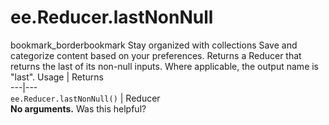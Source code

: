  
#  ee.Reducer.lastNonNull
bookmark_borderbookmark Stay organized with collections  Save and categorize content based on your preferences.
Returns a Reducer that returns the last of its non-null inputs. Where applicable, the output name is "last".
Usage | Returns  
---|---  
`ee.Reducer.lastNonNull()` | Reducer  
**No arguments.**
Was this helpful?
